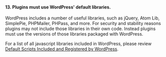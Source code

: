 <h4>13. Plugins must use WordPress' default libraries.</h4>

WordPress includes a number of useful libraries, such as jQuery, Atom Lib, SimplePie, PHPMailer, PHPass, and more. For security and stability reasons plugins may not include those libraries in their own code. Instead plugins must use the versions of those libraries packaged with WordPress.

For a list of all javascript libraries included in WordPress, please review [Default Scripts Included and Registered by WordPress](https://developer.wordpress.org/reference/functions/wp_enqueue_script/#notes).